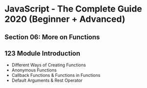 # JavaScript - The Complete Guide 2020 (Beginner + Advanced)

## Section 06: More on Functions

## 123 Module Introduction
- Different Ways of Creating Functions
- Anonymous Functions
- Callback Functions & Functions in Functions
- Default Arguments & Rest Operator


